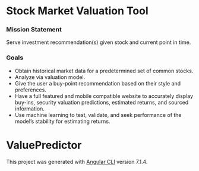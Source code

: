 # Stock Market Valuation Tool

### Mission Statement
Serve investment recommendation(s) given stock and current point in time.

### Goals

- Obtain historical market data for a predetermined set of common stocks.
- Analyze via valuation model.
- Give the user a buy-point recommendation based on their style and preferences.
- Have a full featured and mobile compatible website to accurately display buy-ins, security valuation predictions, estimated returns, and sourced information.
- Use machine learning to test, validate, and seek performance of the model’s stability for estimating returns.



# ValuePredictor

This project was generated with [Angular CLI](https://github.com/angular/angular-cli) version 7.1.4.

